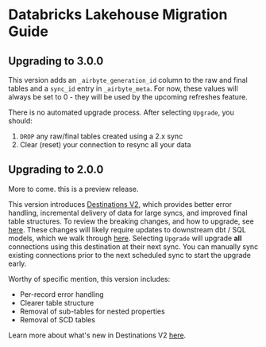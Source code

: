 # Databricks Lakehouse Migration Guide

## Upgrading to 3.0.0

This version adds an `_airbyte_generation_id` column to the raw and final tables and a `sync_id` entry in `_airbyte_meta`.
For now, these values will always be set to 0 - they will be used by the upcoming refreshes feature.

There is no automated upgrade process. After selecting `Upgrade`, you should:
1. `DROP` any raw/final tables created using a 2.x sync
1. Clear (reset) your connection to resync all your data

## Upgrading to 2.0.0

More to come. this is a preview release.

This version introduces [Destinations V2](/platform/release_notes/upgrading_to_destinations_v2/#what-is-destinations-v2), which provides better error handling, incremental delivery of data for large syncs, and improved final table structures.
To review the breaking changes, and how to upgrade, see [here](/platform/release_notes/upgrading_to_destinations_v2/#quick-start-to-upgrading). These changes will likely require updates to downstream dbt / SQL models, which we walk through [here](/platform/release_notes/upgrading_to_destinations_v2/#updating-downstream-transformations).
Selecting `Upgrade` will upgrade **all** connections using this destination at their next sync. You can manually sync existing connections prior to the next scheduled sync to start the upgrade early.

Worthy of specific mention, this version includes:

- Per-record error handling
- Clearer table structure
- Removal of sub-tables for nested properties
- Removal of SCD tables

Learn more about what's new in Destinations V2 [here](/platform/using-airbyte/core-concepts/typing-deduping).
